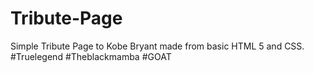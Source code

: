 # Tribute-Page

Simple Tribute Page to Kobe Bryant made from basic HTML 5 and CSS.
#Truelegend #Theblackmamba #GOAT
